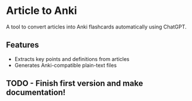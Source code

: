 # Article to Anki

A tool to convert articles into Anki flashcards automatically using ChatGPT.

## Features

- Extracts key points and definitions from articles
- Generates Anki-compatible plain-text files

## TODO - Finish first version and make documentation!
